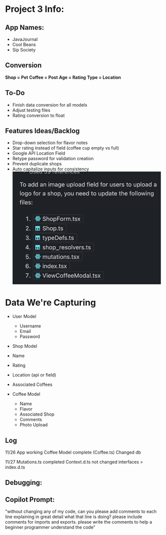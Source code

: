 # Project 3 Info:

## App Names:
  * JavaJournal
  * Cool Beans
  * Sip Society

## Conversion
  **Shop = Pet**
  **Coffee = Post**
  **Age = Rating**
  **Type = Location**

## To-Do
  * Finish data conversion for all models
  * Adjust testing files
  * Rating conversion to float

## Features Ideas/Backlog
  * Drop-down selection for flavor notes
  * Star rating instead of field (coffee cup empty vs full)
  * Google API Location Field
  * Retype password for validation creation
  * Prevent duplicate shops
  * Auto capitalize inputs for consistency
  !['brewing info/find your roast'](image.png)

# Data We're Capturing
  * User Model
    * Username
    * Email
    * Password

  * Shop Model
   * Name
   * Rating
   * Location (api or field)
   * Associated Coffees

  * Coffee Model
    * Name
    * Flavor
    * Associated Shop
    * Comments
    * Photo Upload

## Log
11/26
App working
Coffee Model complete (Coffee.ts)
Changed db

11/27
Mutations.ts completed
Context.d.ts not changed 
interfaces > index.d.ts

## Debugging:

## Copilot Prompt:
"without changing any of my code, can you please add comments to each line explaining in great detail what that line is doing? please include comments for imports and exports. please write the comments to help a beginner programmer understand the code"